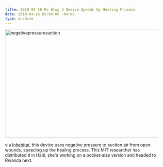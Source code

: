 ```yaml
---
title: 2010 04 16 Re Blog 3 Device Speeds Up Healing Process
date: 2010-04-16 00:00:00 -04:00
type: archive
---
```


<p><a href="http://ablersite.files.wordpress.com/2010/04/negativepressuresuction.jpg"><img class="alignnone size-full wp-image-4617" alt="negativepressuresuction" src="{{ site.baseurl }}/uploads/negativepressuresuction.jpg" width="537" height="357" /></a></p>
<p>via <a href="http://inhabitat.com/2010/04/15/3-healing-device-speeds-up-wound-treatment/">Inhabitat</a>, this device uses negative pressure to suction air from open wounds, speeding up the healing process. This MIT researcher has distributed it in Haiti; she's working on a pocket-size version and headed to Rwanda next.</p>
